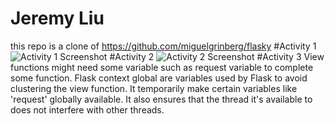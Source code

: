 # Jeremy Liu
this repo is a clone of https://github.com/miguelgrinberg/flasky
#Activity 1
![Activity 1 Screenshot](https://user-images.githubusercontent.com/43189674/94281963-4978a800-ff1d-11ea-883d-ebeffb376c6c.png)
#Activity 2 
![Activity 2 Screenshot](https://user-images.githubusercontent.com/43189674/94282130-77f68300-ff1d-11ea-9bd8-138869f9de74.png)
#Activity 3
View functions might need some variable such as request variable to complete some function. Flask context global are variables used by Flask to avoid clustering the view function. It temporarily make certain variables like 'request' globally available. It also ensures that the thread it's available to does not interfere with other threads.

